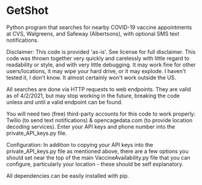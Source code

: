 # GetShot
Python program that searches for nearby COVID-19 vaccine appointments at CVS, Walgreens, and Safeway (Albertsons), with optional SMS text notifications.

Disclaimer:
This code is provided 'as-is'. See license for full disclaimer. This code was thrown together very quickly and carelessly with little regard to readability or style, and with very little debugging. It may work fine for other users/locations, it may wipe your hard drive, or it may explode. I haven't tested it, I don't know. It almost certainly won't work outside the US. 

All searches are done via HTTP requests to web endpoints. They are valid as of 4/2/2021, but may stop working in the future, breaking the code unless and until a valid endpoint can be found.

You will need two (free) third-party accounts for this code to work properly: Twilio (to send text notifications) & opencagedata.com (to provide location decoding services). Enter your API keys and phone number into the private_API_keys.py file. 

Configuration:
In addition to copying your API keys into the private_API_keys.py file as mentioned above, there are a few options you should set near the top of the main VaccineAvailability.py file that you can configure, particularly your location - these should be self explanatory.

All dependencies can be easily installed with pip.
